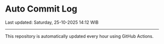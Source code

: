 # Auto Commit Log

Last updated: Saturday, 25-10-2025 14:12 WIB

---

This repository is automatically updated every hour using GitHub Actions.
